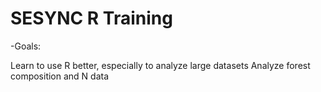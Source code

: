 # SESYNC R Training

-Goals:

Learn to use R better, especially to analyze large datasets
Analyze forest composition and N data
